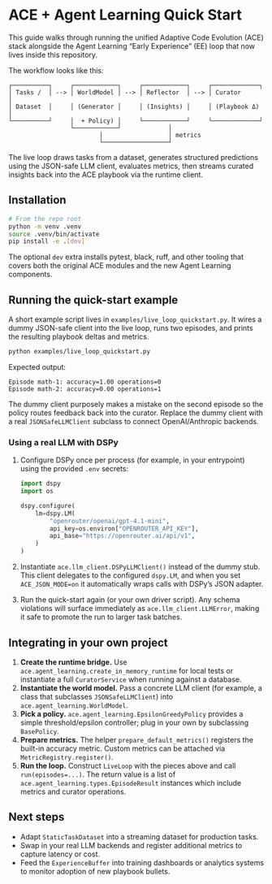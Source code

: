 # ACE + Agent Learning Quick Start

This guide walks through running the unified Adaptive Code Evolution (ACE) stack
alongside the Agent Learning “Early Experience” (EE) loop that now lives inside
this repository.

The workflow looks like this:

```
┌──────────┐     ┌────────────┐     ┌────────────┐     ┌─────────────┐
│ Tasks /  │ --> │ WorldModel │ --> │ Reflector  │ --> │ Curator      │
│ Dataset  │     │ (Generator │     │ (Insights) │     │ (Playbook Δ) │
└──────────┘     │  + Policy) │     └────────────┘     └─────────────┘
                 └────────────┘             │
                         │                  │ metrics
                         └──────────────────┘
```

The live loop draws tasks from a dataset, generates structured predictions using
the JSON-safe LLM client, evaluates metrics, then streams curated insights back
into the ACE playbook via the runtime client.

## Installation

```bash
# From the repo root
python -m venv .venv
source .venv/bin/activate
pip install -e .[dev]
```

The optional `dev` extra installs pytest, black, ruff, and other tooling that
covers both the original ACE modules and the new Agent Learning components.

## Running the quick-start example

A short example script lives in `examples/live_loop_quickstart.py`. It wires a
dummy JSON-safe client into the live loop, runs two episodes, and prints the
resulting playbook deltas and metrics.

```bash
python examples/live_loop_quickstart.py
```

Expected output:

```
Episode math-1: accuracy=1.00 operations=0
Episode math-2: accuracy=0.00 operations=1
```

The dummy client purposely makes a mistake on the second episode so the policy
routes feedback back into the curator.  Replace the dummy client with a real
`JSONSafeLLMClient` subclass to connect OpenAI/Anthropic backends.

### Using a real LLM with DSPy

1. Configure DSPy once per process (for example, in your entrypoint) using the
   provided `.env` secrets:

   ```python
   import dspy
   import os

   dspy.configure(
       lm=dspy.LM(
           "openrouter/openai/gpt-4.1-mini",
           api_key=os.environ["OPENROUTER_API_KEY"],
           api_base="https://openrouter.ai/api/v1",
       )
   )
   ```

2. Instantiate `ace.llm_client.DSPyLLMClient()` instead of the dummy stub. This
   client delegates to the configured `dspy.LM`, and when you set
   `ACE_JSON_MODE=on` it automatically wraps calls with DSPy’s JSON adapter.

3. Run the quick-start again (or your own driver script). Any schema violations
   will surface immediately as `ace.llm_client.LLMError`, making it safe to
   promote the run to larger task batches.

## Integrating in your own project

1. **Create the runtime bridge.** Use `ace.agent_learning.create_in_memory_runtime`
   for local tests or instantiate a full `CuratorService` when running against a
   database.
2. **Instantiate the world model.** Pass a concrete LLM client (for example,
   a class that subclasses `JSONSafeLLMClient`) into
   `ace.agent_learning.WorldModel`.
3. **Pick a policy.** `ace.agent_learning.EpsilonGreedyPolicy` provides a simple
   threshold/epsilon controller; plug in your own by subclassing
   `BasePolicy`.
4. **Prepare metrics.** The helper `prepare_default_metrics()` registers the
   built-in accuracy metric.  Custom metrics can be attached via
   `MetricRegistry.register()`.
5. **Run the loop.** Construct `LiveLoop` with the pieces above and call
   `run(episodes=...)`.  The return value is a list of
   `ace.agent_learning.types.EpisodeResult` instances which include metrics and
   curator operations.

## Next steps

* Adapt `StaticTaskDataset` into a streaming dataset for production tasks.
* Swap in your real LLM backends and register additional metrics to capture
  latency or cost.
* Feed the `ExperienceBuffer` into training dashboards or analytics systems to
  monitor adoption of new playbook bullets.
